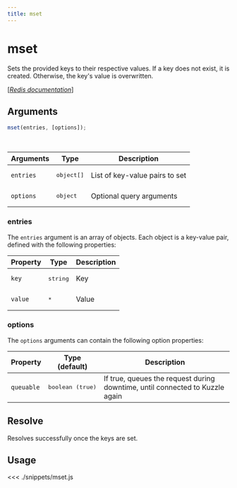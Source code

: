 ```yaml
---
title: mset
---
```


# mset

Sets the provided keys to their respective values. If a key does not exist, it is created. Otherwise, the key's value is overwritten.

[[_Redis documentation_]](https://redis.io/commands/mset)

## Arguments

```js
mset(entries, [options]);
```

<br/>

| Arguments | Type                | Description                    |
| --------- | ------------------- | ------------------------------ |
| `entries` | <pre>object[]</pre> | List of key-value pairs to set |
| `options` | <pre>object</pre>   | Optional query arguments       |

### entries

The `entries` argument is an array of objects. Each object is a key-value pair, defined with the following properties:

| Property | Type              | Description |
| -------- | ----------------- | ----------- |
| `key`    | <pre>string</pre> | Key         |
| `value`  | <pre>\*</pre>     | Value       |

### options

The `options` arguments can contain the following option properties:

| Property   | Type (default)            | Description                                                                  |
| ---------- | ------------------------- | ---------------------------------------------------------------------------- |
| `queuable` | <pre>boolean (true)</pre> | If true, queues the request during downtime, until connected to Kuzzle again |

## Resolve

Resolves successfully once the keys are set.

## Usage

<<< ./snippets/mset.js
